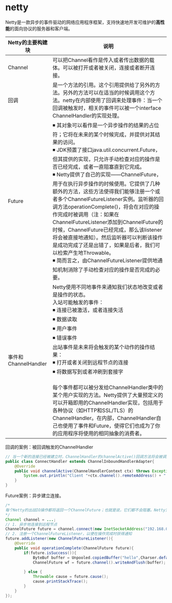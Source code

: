# netty

Netty是一款异步的事件驱动的网络应用程序框架，支持快速地开发可维护的**高性能**的面向协议的服务器和客户端。



| Netty的主要构建块    | 说明                                                         |
| -------------------- | ------------------------------------------------------------ |
| Channel              | 可以把Channel看作是传入或者传出数据的载体。可以被打开或者被关闭，连接或者断开连接。 |
| 回调                 | 是一个方法的引用。这个引用提供给了另外的方法。另外的方法可以在适当的时候调用这个方法。netty在内部使用了回调来处理事件：当一个回调被触发时，相关的事件可以被一个interface  ChannelHandler的实现处理。 |
| Future               | ◾   其对象可以看作是一个异步操作的结果的占位符；它将在未来的某个时候完成，并提供对其结果的访问。<br>◾   JDK预置了接口java.util.concurrent.Future，但其提供的实现，只允许手动检查对应的操作是否已经完成，或者一直阻塞直到它完成。<br/>◾   Netty提供了自己的实现——ChannelFuture，用于在执行异步操作的时候使用。它提供了几种额外的方法，这些方法使得我们能够注册一个或者多个ChannelFutureListener实例。监听器的回调方法operationComplete()，将会在对应的操作完成时被调用（注：如果在ChannelFutureListener添加到ChannelFuture的时候，ChannelFuture已经完成，那么该listener将会被直接地通知）。然后监听器可以判断该操作是成功完成了还是出错了，如果是后者，我们可以检索产生地Throwable。<br/>◾   简而言之，由ChannelFutureListener提供地通知机制消除了手动检查对应的操作是否完成的必要。 |
| 事件和ChannelHandler | Netty使用不同地事件来通知我们状态地改变或者是操作的状态。<br />入站可能触发的事件：<br />◾  连接已被激活，或者连接失活<br />◾  数据读取<br />◾  用户事件<br />◾  错误事件<br />出站事件是未来将会触发的某个动作的操作结果：<br />◾  打开或者关闭到远程节点的连接<br />◾  将数据写到或者冲刷到套接字<br /><br />每个事件都可以被分发给ChannelHandler类中的某个用户实现的方法。Netty提供了大量预定义的可以开箱即用的ChannelHandler实现，包括用于各种协议（如HTTP和SSL/TLS）的ChannelHandler。在内部，ChannelHandler自己也使用了事件和Future，使得它们也成为了你的应用程序将使用的相同抽象的消费者。 |



回调的案例：被回调触发的ChannelHandler

``` java
// 当一个新的连接已经被建立时，ChannelHandler的channelActive()回调方法将会被调用。并打印出一条信息
public class ConnectHandler extends ChannelInboundHandlerAdapter{
    @Override
    public void channelActive(ChannelHandlerContext ctx) throws Exception {
        System.out.println("Client "+ctx.channel().remoteAddress() + " connected");
    }
}
```

Future案例：异步建立连接。

```java
/*
每个Netty的出战IO操作都将返回一个ChannelFuture；也就是说，它们都不会阻塞。Netty完全是异步和事件驱动的。
*/
Channel channel = ...;
// 1. 异步地连接到远程节点
ChannelFuture future = channel.connect(new InetSocketAddress("192.168.0.1",25));
// 2. 注册一个ChannelFutureListener，以便在操作完成时获得通知
future.addListener(new ChannelFutureListener(){
    @Override
    public void operationComplete(ChannelFuture future){
        if(future.isSuccess()){
            ByteBuf buffer = Unpooled.copiedBuffer("hello",Charser.defaultCharset());
            ChannelFuture wf = future.channel().writeAndFlush(buffer);
            
        } else {
            Throwable cause = future.cause();
            cause.printStackTrace();
        }
    }
});
```









